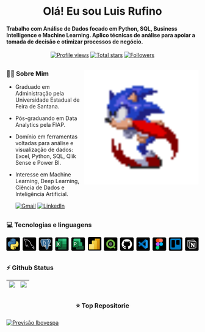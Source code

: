 


</h1>
<h1 align="center">Olá! Eu sou Luis Rufino</h1>

<h4 align="left">Trabalho com Análise de Dados focado em Python, SQL, Business Intelligence e Machine Learning. Aplico técnicas de análise para apoiar a tomada de decisão e otimizar processos de negócio.</h4>

 <div align="center">
<a href="https://github.com/luishrufino">
  <img width="162px" 
       src="https://komarev.com/ghpvc/?username=luishrufino&label=Profile%20views&color=318CE7&style=for-the-badge" 
       alt="Profile views" /></a>
<a href="https://api.github-star-counter.workers.dev/user/luishrufino">
  <img width="115px" 
       alt="Total stars" 
       title="Total stars on GitHub" 
       src="https://custom-icon-badges.herokuapp.com/badge/dynamic/json?logo=star&color=318CE7&labelColor=505050&label=Stars&style=for-the-badge&query=%24.stars&url=https://api.github-star-counter.workers.dev/user/luishrufino" /></a>
<a href="https://github.com/JoshuaThadi?tab=followers">
  <img width="147px" 
       alt="Followers" 
       title="Follow me on GitHub" 
       src="https://custom-icon-badges.herokuapp.com/github/followers/luishrufino?color=318CE7&labelColor=505050&style=for-the-badge&logo=person-add&label=Followers&logoColor=white" /></a>
 </div>

##

<img align="right" alt="coding-gif" width="300" src="https://github.com/luishrufino/luishrufino/blob/main/5Btx.gif">

<!-- sobre mim -->
### 👨‍💻 Sobre Mim

<!--<p align="left"> <a href="https://twitter.com/" target="blank"><img src="https://img.shields.io/twitter/follow/?logo=twitter&style=for-the-badge" alt="" /></a> </p>
<div align="left">-->

- Graduado em Administração pela Universidade Estadual de Feira de Santana.</br>
- Pós-graduando em Data Analytics pela FIAP.</br>
- Domínio em ferramentas voltadas para análise e visualização de dados: Excel, Python, SQL, Qlik Sense e Power BI.</br>
- Interesse em Machine Learning, Deep Learning, Ciência de Dados e Inteligência Artificial.</br> <div align="left"> 


  <a href="mailto:hdluisdh@gmail.com"><img src="https://img.shields.io/badge/Gmail-333333?style=for-the-badge&logo=gmail&logoColor=red" alt="Gmail" /></a> 
  <a href="https://www.linkedin.com/in/luis-henrique-rufino-2341901b2/" target="_blank"><img src="https://img.shields.io/badge/Linkedin-0077B5?style=for-the-badge&logo=linkedin&logoColor=white" alt="LinkedIn" /></a>

##

### 💻 Tecnologias e linguagens

<div align="center">
  <img src="https://github.com/luishrufino/luishrufino/blob/main/Group%203.png" />
</div>

##

### ⚡ Github Status

<div align="center">

![](http://github-profile-summary-cards.vercel.app/api/cards/profile-details?username=luishrufino&theme=city_lights) | ![](http://github-profile-summary-cards.vercel.app/api/cards/repos-per-language?username=luishrufino&theme=city_lights) |
 | :-: | :-: |

##


### ⭐️ Top Repositorie
  <div style="display: flex; flex-wrap: wrap; justify-content: start; gap: 15px; margin-top: 20px;">
    <!-- Repositório Previsão Ibovespa -->
    <a href="https://github.com/luishrufino/previsao_ibovespa">
      <img width="400" src="https://github-readme-stats.vercel.app/api/pin/?username=luishrufino&repo=previsao_ibovespa&theme=light&title_color=000000&icon_color=000000&text_color=000000&bg_color=ffffff" alt="Previsão Ibovespa"/>
    </a>
   
</div>
  
</div>
